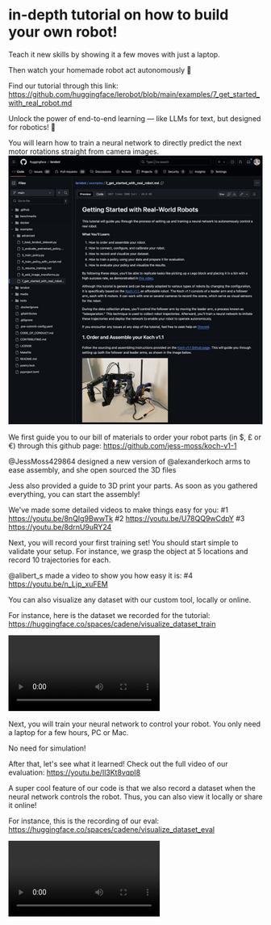  # in-depth tutorial on how to build your own robot!

Teach it new skills by showing it a few moves with just a laptop.

Then watch your homemade robot act autonomously 🤯




Find our tutorial through this link: https://github.com/huggingface/lerobot/blob/main/examples/7_get_started_with_real_robot.md

Unlock the power of end-to-end learning — like LLMs for text, but designed for robotics! 🚀

You will learn how to train a neural network to directly predict the next motor rotations straight from camera images.
![alt text](GVVSfT_bwAADqmH.jpeg)




 We first guide you to our bill of materials to order your robot parts (in $, £ or €) through this github page: https://github.com/jess-moss/koch-v1-1

@JessMoss429864
 designed a new version of 
@alexanderkoch
 arms to ease assembly, and she open sourced the 3D files


 Jess also provided a guide to 3D print your parts. As soon as you gathered everything, you can start the assembly!

We've made some detailed videos to make things easy for you:
#1 https://youtu.be/8nQIg9BwwTk
#2 https://youtu.be/U78QQ9wCdpY
#3 https://youtu.be/8drnU9uRY24


 Next, you will record your first training set! You should start simple to validate your setup. For instance, we grasp the object at 5 locations and record 10 trajectories for each.

@alibert_s
 made a video to show you how easy it is:
#4 https://youtu.be/n_Ljp_xuFEM



You can also visualize any dataset with our custom tool, locally or online.

For instance, here is the dataset we recorded for the tutorial: https://huggingface.co/spaces/cadene/visualize_dataset_train


<video controls src="LnH3FoOv8uAssRGr.mp4" title="Title"></video>


 Next, you will train your neural network to control your robot. You only need a laptop for a few hours, PC or Mac.

No need for simulation!

After that, let's see what it learned! Check out the full video of our evaluation: https://youtu.be/Il3Kt8vqpI8


A super cool feature of our code is that we also record a dataset when the neural network controls the robot. Thus, you can also view it locally or share it online!

For instance, this is the recording of our eval:
https://huggingface.co/spaces/cadene/visualize_dataset_eval


<video controls src="CX0JQTH4qHVwBKPt.mp4" title="Title"></video>





